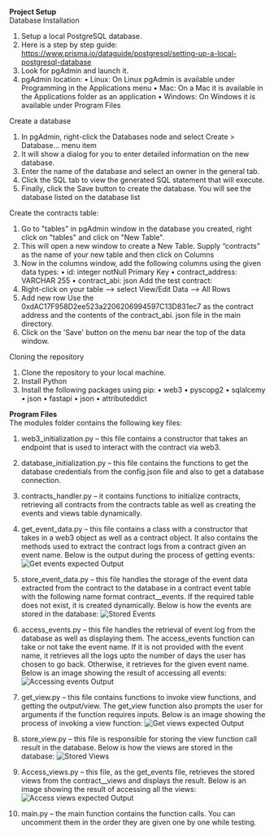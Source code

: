 **Project Setup**<br/>
Database Installation
  1.	Setup a local PostgreSQL database.
  2.	Here is a step by step guide: https://www.prisma.io/dataguide/postgresql/setting-up-a-local-postgresql-database
  3.	Look for pgAdmin and launch it.
  4.	pgAdmin location:
      •	Linux: On Linux pgAdmin is available under Programming in the Applications menu
      •	Mac: On a Mac it is available in the Applications folder as an application
      •	Windows: On Windows it is available under Program Files

Create a database
  1.	In pgAdmin, right-click the Databases node and select Create > Database… menu item
  2.	It will show a dialog for you to enter detailed information on the new database.
  3.	Enter the name of the database and select an owner in the general tab.
  4.	Click the SQL tab to view the generated SQL statement that will execute.
  5.	Finally, click the Save button to create the database. You will see the database listed on the database list

Create the contracts table:
  1.	Go to "tables" in pgAdmin window in the database you created, right click on "tables" and click on "New Table".
  2.	This will open a new window to create a New Table. Supply “contracts” as the name of your new table and then click on Columns
  3.	Now in the columns window, add the following columns using the given data types:
      •	id: integer notNull Primary Key
      •	contract_address: VARCHAR 255
      •	contract_abi: json
Add the test contract:
  1.	Right-click on your table –> select View/Edit Data –> All Rows
  2.	Add new row 
      Use the 0xdAC17F958D2ee523a2206206994597C13D831ec7 as the contract address and the contents of the contract_abi. json file in the main directory.
  3.	Click on the 'Save' button on the menu bar near the top of the data window.


Cloning the repository
  1.	Clone the repository to your local machine.
  2.	Install Python
  3.	Install the following packages using pip:
    •	web3
    •	pyscopg2
    •	sqlalcemy
    •	json
    •	fastapi
    •	json
    •	attributeddict



**Program Files**<br/>
The modules folder contains the following key files:
1.	web3_initialization.py – this file contains a constructor that takes an endpoint that is used to interact with the contract via web3.

2.	database_initialization.py – this file contains the functions to get the database credentials from the config.json file and also to get a database connection.

3.	contracts_handler.py – it contains functions to initialize contracts, retrieving all contracts from the contracts table as well as creating the events and views table dynamically.

4.	get_event_data.py – this file contains a class with a constructor that takes in a web3 object as well as a contract object. It also contains the methods used to extract the contract logs from a contract given an event name.  Below is the output during the process of getting events:
![Get events  expected Output](https://github.com/KotlinMaestro/Alchemy-API/blob/contracts/contracts-processing/output_during_event_recording.png)

5.	store_event_data.py – this file handles the storage of the event data extracted from the contract to the database in a contract event table with the following name format contract_<contract address>_events. If the required table does not exist, it is created dynamically. Below is how the events are stored in the database:
![Stored Events](https://github.com/KotlinMaestro/Alchemy-API/blob/contracts/contracts-processing/event_logs_image.png)

6.	access_events.py – this file handles the retrieval of event log from the database as well as displaying them. The access_events function can take or not take the event name. If it is not provided with the event name, it  retrieves all the logs upto the number of days the user has chosen to go back. Otherwise, it retrieves for the given event name. Below is an image showing the result of accessing all events:
![Accessing  events Output](https://github.com/KotlinMaestro/Alchemy-API/blob/contracts/contracts-processing/accessing_event_logs.png)

7.	get_view.py – this file contains functions to invoke view functions, and getting the output/view. The get_view function also prompts  the user for arguments if the function requires inputs. Below is an image showing the process of invoking a view function:
![Get views  expected Output](https://github.com/KotlinMaestro/Alchemy-API/blob/contracts/contracts-processing/performing_a_view_call.png)

8.	store_view.py – this file is responsible for storing the view function call result in the database. Below is how the views are stored in the database:
	![Stored Views](https://github.com/KotlinMaestro/Alchemy-API/blob/contracts/contracts-processing/views_image.png)

9.	Access_views.py – this file, as the get_events file, retrieves the stored views from the contract_<contract address>_views and displays the result. Below is an image showing the result of accessing all the views:
![Access views  expected Output](https://github.com/KotlinMaestro/Alchemy-API/blob/contracts/contracts-processing/accessing_views.png)

10.	main.py – the main function contains the function calls. You can uncomment them in the order they are given one by one while testing.

